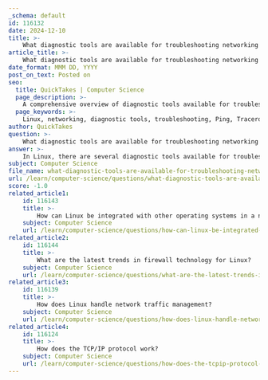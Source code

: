 ```yaml
---
_schema: default
id: 116132
date: 2024-12-10
title: >-
    What diagnostic tools are available for troubleshooting networking issues in Linux?
article_title: >-
    What diagnostic tools are available for troubleshooting networking issues in Linux?
date_format: MMM DD, YYYY
post_on_text: Posted on
seo:
  title: QuickTakes | Computer Science
  page_description: >-
    A comprehensive overview of diagnostic tools available for troubleshooting networking issues in Linux, including Ping, Traceroute, Tcpdump, Wireshark, and more.
  page_keywords: >-
    Linux, networking, diagnostic tools, troubleshooting, Ping, Traceroute, IP Command, NSLookup, Dig, Tcpdump, Wireshark, Iptraf-ng, Arp-scan, Tracepath, Nmcli, Nmtui, network connectivity, DNS issues, packet analysis, network monitoring
author: QuickTakes
question: >-
    What diagnostic tools are available for troubleshooting networking issues in Linux?
answer: >-
    In Linux, there are several diagnostic tools available for troubleshooting networking issues. These tools can help identify and resolve connectivity problems, monitor network performance, and analyze traffic. Here are some of the most commonly used tools:\n\n1. **Ping**: This command is one of the most widely used tools for testing network connectivity. It sends ICMP echo requests to a specified host and waits for a reply, helping to determine if the host is reachable.\n\n2. **Traceroute**: This tool traces the path that packets take from the local host to a remote host, identifying all the routers along the way. It can help diagnose where delays or failures occur in the network.\n\n3. **IP Command**: The `ip` command is a powerful utility for managing network interfaces, routes, and ARP tables. It can be used to configure network settings and troubleshoot connectivity issues.\n\n4. **NSLookup**: This command-line tool queries the Domain Name System (DNS) to obtain the mapping between domain names and IP addresses, which is useful for diagnosing DNS-related issues.\n\n5. **Dig**: Similar to NSLookup, `dig` is a DNS lookup tool that provides more detailed information about DNS records and can help troubleshoot DNS problems.\n\n6. **Tcpdump**: This command-line packet analyzer allows users to capture and display network traffic. It is useful for diagnosing issues at a granular level by analyzing the packets being transmitted over the network.\n\n7. **Wireshark**: A graphical network protocol analyzer that allows users to capture and interactively browse the traffic running on a computer network. It provides detailed insights into network issues.\n\n8. **Iptraf-ng**: A console-based network monitoring utility that provides real-time statistics on network traffic, helping to identify bandwidth usage and potential bottlenecks.\n\n9. **Arp-scan**: This tool is used to discover hosts on a local network by sending ARP requests. It can help identify devices and their IP addresses on the network.\n\n10. **Tracepath**: Similar to traceroute, this tool displays the path to a remote host and measures the path MTU (Maximum Transmission Unit), which can help diagnose fragmentation issues.\n\n11. **Nmcli and Nmtui**: These tools are part of NetworkManager and are used to manage network connections. They can be used to configure, modify, and troubleshoot network settings.\n\nThese tools, among others, form a comprehensive toolkit for network administrators and users to diagnose and resolve networking issues effectively in Linux environments. Understanding how to use these tools is essential for anyone involved in system administration, network management, or DevOps.
subject: Computer Science
file_name: what-diagnostic-tools-are-available-for-troubleshooting-networking-issues-in-linux.md
url: /learn/computer-science/questions/what-diagnostic-tools-are-available-for-troubleshooting-networking-issues-in-linux
score: -1.0
related_article1:
    id: 116143
    title: >-
        How can Linux be integrated with other operating systems in a network?
    subject: Computer Science
    url: /learn/computer-science/questions/how-can-linux-be-integrated-with-other-operating-systems-in-a-network
related_article2:
    id: 116144
    title: >-
        What are the latest trends in firewall technology for Linux?
    subject: Computer Science
    url: /learn/computer-science/questions/what-are-the-latest-trends-in-firewall-technology-for-linux
related_article3:
    id: 116139
    title: >-
        How does Linux handle network traffic management?
    subject: Computer Science
    url: /learn/computer-science/questions/how-does-linux-handle-network-traffic-management
related_article4:
    id: 116124
    title: >-
        How does the TCP/IP protocol work?
    subject: Computer Science
    url: /learn/computer-science/questions/how-does-the-tcpip-protocol-work
---
```


&nbsp;